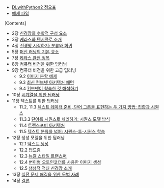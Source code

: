 - [DLwithPython2 정오표](https://tensorflow.blog/kerasdl2/)
- [예제 파일](https://github.com/rickiepark/deep-learning-with-python-2nd)

[Contents]

* 2장 [신경망의 수학적 구성 요소](chapter02_mathematical-building-blocks.ipynb)
* 3장 [케라스와 텐서플로 소개](chapter03_introduction-to-keras-and-tf.ipynb)
* 4장 [신경망 시작하기: 분류와 회귀](chapter04_getting-started-with-neural-networks.ipynb)
* 5장 [머신 러닝의 기본 요소](chapter05_fundamentals-of-ml.ipynb)
* 7장 [케라스 완전 정복](chapter07_working-with-keras.ipynb)
* 8장 [컴퓨터 비전을 위한 딥러닝](chapter08_intro-to-dl-for-computer-vision.ipynb)
* 9장 컴퓨터 비전을 위한 고급 딥러닝
  * 9.2 [이미지 분할 예제](chapter09_part01_image-segmentation.ipynb)
  * 9.3 [최신 컨브넷 아키텍처 패턴](chapter09_part02_modern-convnet-architecture-patterns.ipynb)
  * 9.4 [컨브넷이 학습한 것 해석하기](chapter09_part03_interpreting-what-convnets-learn.ipynb)
* 10장 [시계열을 위한 딥러닝](chapter10_dl-for-timeseries.ipynb)
* 11장 텍스트를 위한 딥러닝
  * 11.2, 11.3 [텍스트 데이터 준비, 단어 그룹을 표현하는 두 가지 방법: 집합과 시퀀스](chapter11_part01_introduction.ipynb)
  * 11.3.3 [단어를 시퀀스로 처리하기: 시퀀스 모델 방식](chapter11_part02_sequence-models.ipynb)
  * 11.4 [트랜스포머 아키텍처](chapter11_part03_transformer.ipynb)
  * 11.5 [텍스트 분류를 넘어: 시퀀스-투-시퀀스 학습](chapter11_part04_sequence-to-sequence-learning.ipynb)
* 12장 생성 모델을 위한 딥러닝
  * 12.1 [텍스트 생성](chapter12_part01_text-generation.ipynb)
  * 12.2 [딥드림](chapter12_part02_deep-dream.ipynb)
  * 12.3 [뉴럴 스타일 트랜스퍼](chapter12_part03_neural-style-transfer.ipynb)
  * 12.4 [변이형 오토인코더를 사용한 이미지 생성](chapter12_part04_variational-autoencoders.ipynb)
  * 12.5 [생성적 적대 신경망 소개](chapter12_part05_gans.ipynb)
* 13장 [실전 문제 해결을 위한 모범 사례](chapter13_best-practices-for-the-real-world.ipynb)
* 14장 [결론](chapter14_conclusions.ipynb)
